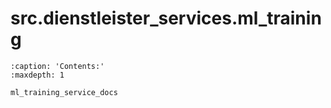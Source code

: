 # src.dienstleister_services.ml_training
```{toctree}
:caption: 'Contents:'
:maxdepth: 1

ml_training_service_docs
```